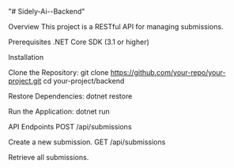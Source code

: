 "# Sidely-Ai--Backend" 

Overview
This project is a RESTful API for managing submissions.

Prerequisites
.NET Core SDK (3.1 or higher)

Installation

Clone the Repository:
git clone https://github.com/your-repo/your-project.git
cd your-project/backend

Restore Dependencies:
dotnet restore

Run the Application:
dotnet run

API Endpoints
POST /api/submissions

Create a new submission.
GET /api/submissions

Retrieve all submissions.
